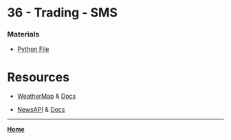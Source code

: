# 36 - Trading - SMS

### Materials

* [Python File](./036.py)


# Resources

* [WeatherMap](https://www.alphavantage.co/) & [Docs](https://www.alphavantage.co/documentation/#dailyadj)

* [NewsAPI](https://newsapi.org/) & [Docs](https://newsapi.org/docs/client-libraries/python)


---

**[Home](../README.md)**